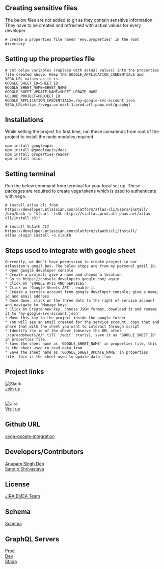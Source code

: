 ## Creating sensitive files
The below files are not added to git as they contain sensitive information. They have to be created and refreshed with actual values for every developer

```node
# create a properties file named 'env.properties' in the root directory
```

## Setting up the properties file
```node
# set below variables (replace with actual values) into the properties file created above. Keep the GOOGLE_APPLICATION_CREDENTIALS and VEGA_URL values as it is.
GOOGLE_SHEET_ID=SHEET_ID
GOOGLE_SHEET_NAME=SHEET_NAME
GOOGLE_SHEET_UPDATE_NAME=SHEET_UPDATE_NAME
GCLOUD_PROJECT=PROJECT_ID
GOOGLE_APPLICATION_CREDENTIALS=./my-google-svc-account.json
VEGA_URL=https://vega.us-east-1.prod.atl-paas.net/graphql
```




## Installations
While setting the project for first time, run these comamnds from root of the project to install the node modules required
```node
npm install googleapis
npm install @googleapis/docs
npm install properties-reader
npm install axios
```

## Setting terminal
Run the below command from terminal for your local set up. 
These packages are required to create vega tokens which is used to authenticate with vega.

```node
# install atlas cli from https://developer.atlassian.com/platform/atlas-cli/users/install/
/bin/bash -c "$(curl -fsSL https://statlas.prod.atl-paas.net/atlas-cli/install.sh)"

# install SLAuth CLI https://developer.atlassian.com/platform/slauth/cli/install/
atlas plugin install -n slauth 
```

## Steps used to integrate with google sheet
```node
Currently, we don't have permission to create project in our atlassian's gmail box. The below steps are from my personal gmail ID.
* Open google developer console
* Create a project; give a name and choose a location
* Go to https://console.developers.google.com/ again
* Click on 'ENABLE APIS AND SERVICES'
* Click on 'Google Sheets API', enable it
* Create a service account from google developer console; give a name, id and email address
* Once done, click on the three dots to the right of service account and navigate to 'Manage keys'
* Click on Create new key, choose JSON format, download it and rename it to 'my-google-svc-account.json'
* Move this key to the project inside the google folder
* You will see an email created for the service account, copy that and share that with the sheet you want to interact through script
* Identify the id of the sheet (observe the URL after '/spreadsheets/d/' till '/edit' starts), save it as 'GOOGLE_SHEET_ID' in properties file
* Save the sheet name as 'GOOGLE_SHEET_NAME' in properties file, this is the sheet used to read data from
* Save the sheet name as 'GOOGLE_SHEET_UPDATE_NAME' in properties file, this is the sheet used to update data from
```



## Project links
![Slack](https://img.shields.io/badge/Slack-4A154B?style=for-the-badge&logo=slack&logoColor=white) <br>
[Join us](https://atlassian.slack.com/archives/C05Q71R0P6) <br> <br>

![Jira](https://img.shields.io/badge/jira-%230A0FFF.svg?style=for-the-badge&logo=jira&logoColor=white)<br>
[Visit us](https://shipit.atlassian.net/browse/SHPLVII-71)


## Github URL
[vega-google-integration](https://github.com/adeo-atlassian/vega-google-integration)

## Developers/Contributors
[Anupam Singh Deo](https://directory.prod.atl-paas.net/employees/adeo) <br />
[Sandip Shrivastava](https://directory.prod.atl-paas.net/employees/sshrivastava)



## License
[JIRA EMEA Team](www.atlassian.com)

## Schema
[Schema](https://studio.apollographql.com/graph/Vega-Calendar/variant/prod/schema/reference)

## GraphQL Servers
[Prod](https://vega.prod.atl-paas.net/graphql) <br />
[Dev](https://vega.dev.atl-paas.net/graphql) <br />
[Stage](https://vega.staging.atl-paas.net/graphql) <br />